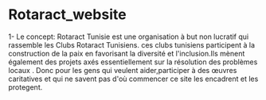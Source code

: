 # Rotaract_website
1- Le concept:
Rotaract Tunisie est une organisation à but non lucratif qui rassemble les Clubs Rotaract Tunisiens. 
ces clubs tunisiens participent à la construction de la paix en favorisant la diversité et l'inclusion.Ils mènent également  des projets axés essentiellement sur la résolution des problèmes locaux .
Donc pour les gens qui veulent aider,participer à des œuvres caritatives et qui ne savent pas d'où commencer ce site les encadrent et les protegent.
